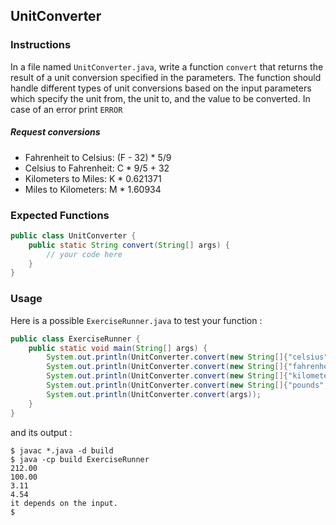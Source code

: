## UnitConverter

### Instructions

In a file named `UnitConverter.java`, write a function `convert` that returns the result of a unit conversion specified in the parameters. The function should handle different types of unit conversions based on the input parameters which specify the unit from, the unit to, and the value to be converted. In case of an error print `ERROR`

##### Request conversions

- Fahrenheit to Celsius: (F - 32) \* 5/9
- Celsius to Fahrenheit: C \* 9/5 + 32
- Kilometers to Miles: K \* 0.621371
- Miles to Kilometers: M \* 1.60934

### Expected Functions

```java
public class UnitConverter {
    public static String convert(String[] args) {
        // your code here
    }
}
```

### Usage

Here is a possible `ExerciseRunner.java` to test your function :

```java
public class ExerciseRunner {
    public static void main(String[] args) {
        System.out.println(UnitConverter.convert(new String[]{"celsius", "fahrenheit", "100"}));
        System.out.println(UnitConverter.convert(new String[]{"fahrenheit", "celsius", "212"}));
        System.out.println(UnitConverter.convert(new String[]{"kilometers", "miles", "5"}));
        System.out.println(UnitConverter.convert(new String[]{"pounds", "kilograms", "10"}));
        System.out.println(UnitConverter.convert(args));
    }
}
```

and its output :

```shell
$ javac *.java -d build
$ java -cp build ExerciseRunner
212.00
100.00
3.11
4.54
it depends on the input.
$
```
